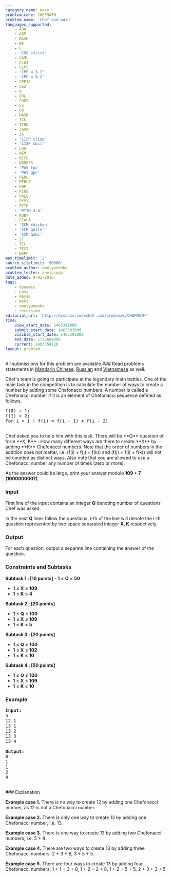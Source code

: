 ```yaml
---
category_name: easy
problem_code: CHEFMATH
problem_name: 'Chef and math'
languages_supported:
    - ADA
    - ASM
    - BASH
    - BF
    - C
    - 'C99 strict'
    - CAML
    - CLOJ
    - CLPS
    - 'CPP 4.3.2'
    - 'CPP 4.9.2'
    - CPP14
    - CS2
    - D
    - ERL
    - FORT
    - FS
    - GO
    - HASK
    - ICK
    - ICON
    - JAVA
    - JS
    - 'LISP clisp'
    - 'LISP sbcl'
    - LUA
    - NEM
    - NICE
    - NODEJS
    - 'PAS fpc'
    - 'PAS gpc'
    - PERL
    - PERL6
    - PHP
    - PIKE
    - PRLG
    - PYPY
    - PYTH
    - 'PYTH 3.4'
    - RUBY
    - SCALA
    - 'SCM chicken'
    - 'SCM guile'
    - 'SCM qobi'
    - ST
    - TCL
    - TEXT
    - WSPC
max_timelimit: '2'
source_sizelimit: '50000'
problem_author: omelyanenko
problem_tester: kevinsogo
date_added: 9-02-2016
tags:
    - dynamic
    - easy
    - may16
    - meet
    - omelyanenko
    - recursion
editorial_url: 'http://discuss.codechef.com/problems/CHEFMATH'
time:
    view_start_date: 1463391000
    submit_start_date: 1463391000
    visible_start_date: 1463391000
    end_date: 1735669800
    current: 1493558120
layout: problem
---
```

All submissions for this problem are available.###  Read problems statements in [Mandarin Chinese](http://www.codechef.com/download/translated/MAY16/mandarin/CHEFMATH.pdf), [Russian](http://www.codechef.com/download/translated/MAY16/russian/CHEFMATH.pdf) and [Vietnamese](http://www.codechef.com/download/translated/MAY16/vietnamese/CHEFMATH.pdf) as well.

Chef's team is going to participate at the legendary math battles. One of the main task in the competition is to calculate the number of ways to create a number by adding some Chefonacci numbers. A number is called a Chefonacci number if it is an element of Chefonacci sequence defined as follows.


<pre>
f(0) = 1; 
f(1) = 2; 
For i > 1 : f(i) = f(i - 1) + f(i - 2)

</pre>Chef asked you to help him with this task. There will be **Q** question of form **X, K** : How many different ways are there to create **X** by adding **K** Chefonacci numbers. Note that the order of numbers in the addition does not matter, i.e. (f(i) + f(j) + f(k)) and (f(j) + f(i) + f(k)) will not be counted as distinct ways. Also note that you are allowed to use a Chefonacci number any number of times (zero or more).

As the answer could be large, print your answer modulo **109 + 7 (1000000007)**.

### Input

First line of the input contains an integer **Q** denoting number of questions Chef was asked.

In the next **Q** lines follow the questions, i-th of the line will denote the i-th question represented by two space separated integer **X, K** respectively.

### Output

For each question, output a separate line containing the answer of the question.

### Constraints and Subtasks

**Subtask 1 : \[10 points\]** - **1** ≤ **Q** ≤ **50**
- **1** ≤  **X**  ≤ **109**
- **1** ≤  **K**  ≤  **4**


**Subtask 2 : \[20 points\]**

- **1** ≤ **Q** ≤ **100**
- **1** ≤  **X**  ≤ **109**
- **1** ≤  **K**  ≤  **5**


**Subtask 3 : \[20 points\]**

- **1** ≤ **Q** ≤ **100**
- **1** ≤  **X**  ≤ **102**
- **1** ≤  **K**  ≤  **10**


**Subtask 4 : \[50 points\]**

- **1** ≤ **Q** ≤ **100**
- **1** ≤  **X**  ≤ **109**
- **1** ≤  **K**  ≤  **10**

### Example

<pre>
<b>Input:</b>
5
12 1
13 1
13 2
13 3
13 4

<b>Output:</b>
0
1
1
2
4

</pre>### Explanation
**Example case 1.**
There is no way to create 12 by adding one Chefonacci number, as 12 is not a Chefonacci number.

**Example case 2.**
There is only one way to create 13 by adding one Chefonacci number, i.e. 13.

**Example case 3.**
There is one way to create 13 by adding two Chefonacci numbers, i.e. 5 + 8.

**Example case 4.**
There are two ways to create 13 by adding three Chefonacci numbers: 2 + 3 + 8, 3 + 5 + 5.

**Example case 5.**
There are four ways to create 13 by adding four Chefonacci numbers: 1 + 1 + 3 + 8, 1 + 2 + 2 + 8, 1 + 2 + 5 + 5, 2 + 3 + 3 + 5

